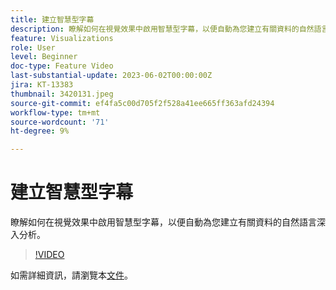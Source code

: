 ```yaml
---
title: 建立智慧型字幕
description: 瞭解如何在視覺效果中啟用智慧型字幕，以便自動為您建立有關資料的自然語言深入分析。
feature: Visualizations
role: User
level: Beginner
doc-type: Feature Video
last-substantial-update: 2023-06-02T00:00:00Z
jira: KT-13383
thumbnail: 3420131.jpeg
source-git-commit: ef4fa5c00d705f2f528a41ee665ff363afd24394
workflow-type: tm+mt
source-wordcount: '71'
ht-degree: 9%

---
```



# 建立智慧型字幕

瞭解如何在視覺效果中啟用智慧型字幕，以便自動為您建立有關資料的自然語言深入分析。

>[!VIDEO](https://video.tv.adobe.com/v/3420131/?learn=on)

如需詳細資訊，請瀏覽本[文件](https://experienceleague.adobe.com/docs/analytics-platform/using/cja-workspace/visualizations/intelligent-captions.html?lang=en)。
